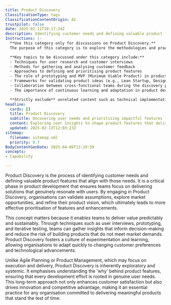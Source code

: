 ```yaml
---
title: Product Discovery
ClassificationType: tags
ClassificationContentOrigin: AI
trustpilot: false
date: 2025-02-11T10:17:24Z
description: Identifying customer needs and defining valuable product features.
Instructions: |-
  **Use this category only for discussions on Product Discovery.**  
  The purpose of this category is to explore the methodologies and practices involved in identifying customer needs and defining valuable product features. It focuses on understanding user requirements, validating ideas, and ensuring that product development aligns with market demands.

  **Key topics to be discussed under this category include:**
  - Techniques for user research and customer interviews
  - Methods for gathering and analysing customer feedback
  - Approaches to defining and prioritising product features
  - The role of prototyping and MVP (Minimum Viable Product) in product discovery
  - Frameworks for validating product ideas (e.g., Lean Startup, Design Thinking)
  - Collaboration between cross-functional teams during the discovery phase
  - The importance of continuous learning and adaptation in product development

  **Strictly exclude** unrelated content such as technical implementation details, project management practices unrelated to discovery, or discussions that do not focus on understanding customer needs and product feature definition.
headline:
  cards: []
  title: Product Discovery
  subtitle: Uncovering user needs and prioritising impactful features for successful product development.
  content: Exploring user insights to shape product features that deliver real value. Posts should delve into techniques for gathering customer feedback, methods for validating ideas, prioritisation frameworks, and strategies for aligning product development with market demands, ensuring a focus on continuous improvement and adaptability.
  updated: 2025-02-13T12:03:23Z
sitemap:
  filename: sitemap.xml
  priority: 0.7
BodyContentGenDate: 2025-04-09T13:29:59
concepts:
- Capability

---
```

Product Discovery is the process of identifying customer needs and defining valuable product features that align with those needs. It is a critical phase in product development that ensures teams focus on delivering solutions that genuinely resonate with users. By engaging in Product Discovery, organisations can validate assumptions, explore market opportunities, and refine their product vision, which ultimately leads to more effective prioritisation of features and enhancements.

This concept matters because it enables teams to deliver value predictably and sustainably. Through techniques such as user interviews, prototyping, and iterative testing, teams can gather insights that inform decision-making and reduce the risk of building products that do not meet market demands. Product Discovery fosters a culture of experimentation and learning, allowing organisations to adapt quickly to changing customer preferences and technological advancements.

Unlike Agile Planning or Product Management, which may focus on execution and delivery, Product Discovery is inherently exploratory and systemic. It emphasises understanding the 'why' behind product features, ensuring that every development effort is rooted in genuine user needs. This long-term approach not only enhances customer satisfaction but also drives innovation and competitive advantage, making it an essential practice for any organisation committed to delivering meaningful products that stand the test of time.
